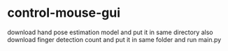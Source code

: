 # control-mouse-gui

download hand pose estimation model and put it in same directory 
also download finger detection count and put it in same folder and 
run main.py
